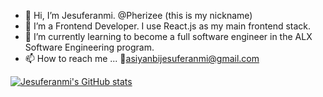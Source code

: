 - 👋 Hi, I’m Jesuferanmi. @Pherizee (this is my nickname)
- 👀 I’m a Frontend Developer. I use React.js as my main frontend stack.
- 🌱 I’m currently learning to become a full software engineer in the ALX Software Engineering program.
- 📫 How to reach me ...
    📧asiyanbijesuferanmi@gmail.com

<!---
Pherizee/Pherizee is a ✨ special ✨ repository because its `README.md` (this file) appears on your GitHub profile.
You can click the Preview link to take a look at your changes.
--->

[![Jesuferanmi's GitHub stats](https://github-readme-stats-ten-nu-86.vercel.app/api?username=Pherizee)](https://github.com/Pherizee/github-readme-stats)
<!-- [![Anurag's GitHub stats](https://github-readme-stats.vercel.app/api?username=anuraghazra)](https://github.com/anuraghazra/github-readme-stats) -->
